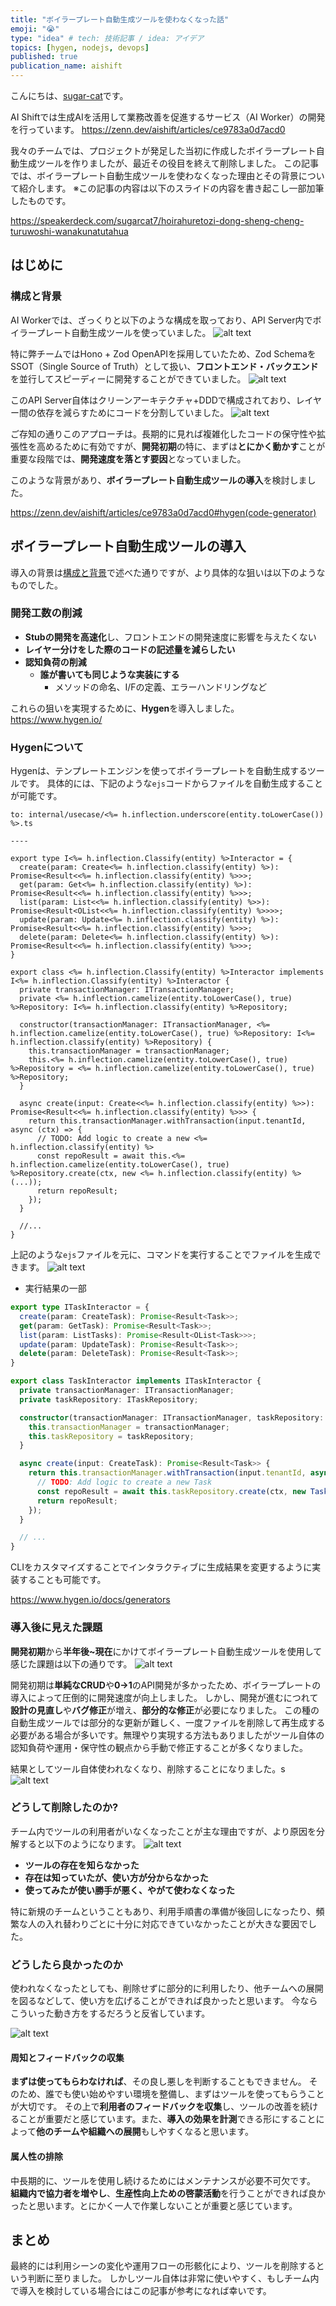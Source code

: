 ```yaml
---
title: "ボイラープレート自動生成ツールを使わなくなった話"
emoji: "😭"
type: "idea" # tech: 技術記事 / idea: アイデア
topics: [hygen, nodejs, devops]
published: true
publication_name: aishift
---
```


こんにちは、[sugar-cat](https://twitter.com/sugar235711)です。

AI Shiftでは生成AIを活用して業務改善を促進するサービス（AI Worker）の開発を行っています。
https://zenn.dev/aishift/articles/ce9783a0d7acd0

我々のチームでは、プロジェクトが発足した当初に作成したボイラープレート自動生成ツールを作りましたが、最近その役目を終えて削除しました。
この記事では、ボイラープレート自動生成ツールを使わなくなった理由とその背景について紹介します。
※この記事の内容は以下のスライドの内容を書き起こし一部加筆したものです。

https://speakerdeck.com/sugarcat7/hoirahuretozi-dong-sheng-cheng-turuwoshi-wanakunatutahua

## はじめに

### 構成と背景

AI Workerでは、ざっくりと以下のような構成を取っており、API Server内でボイラープレート自動生成ツールを使っていました。
![alt text](/images/hygen/1.png)

特に弊チームではHono + Zod OpenAPIを採用していたため、Zod SchemaをSSOT（Single Source of Truth）として扱い、**フロントエンド・バックエンド**を並行してスピーディーに開発することができていました。
![alt text](/images/hygen/2.png)


このAPI Server自体はクリーンアーキテクチャ+DDDで構成されており、レイヤー間の依存を減らすためにコードを分割していました。
![alt text](/images/hygen/3.png)

ご存知の通りこのアプローチは。長期的に見れば複雑化したコードの保守性や拡張性を高めるために有効ですが、**開発初期**の特に、まずは**とにかく動かす**ことが重要な段階では、**開発速度を落とす要因**となっていました。

このような背景があり、**ボイラープレート自動生成ツールの導入**を検討しました。

https://zenn.dev/aishift/articles/ce9783a0d7acd0#hygen(code-generator)

## ボイラープレート自動生成ツールの導入

導入の背景は[構成と背景](#構成と背景)で述べた通りですが、より具体的な狙いは以下のようなものでした。

### 開発工数の削減
  - **Stubの開発を高速化**し、フロントエンドの開発速度に影響を与えたくない
  - **レイヤー分けをした際のコードの記述量を減らしたい**
- **認知負荷の削減**
  - **誰が書いても同じような実装にする**
    - メソッドの命名、I/Fの定義、エラーハンドリングなど

これらの狙いを実現するために、**Hygen**を導入しました。
https://www.hygen.io/

### Hygenについて

Hygenは、テンプレートエンジンを使ってボイラープレートを自動生成するツールです。
具体的には、下記のような`ejs`コードからファイルを自動生成することが可能です。

```ejs: sample.ejs
to: internal/usecase/<%= h.inflection.underscore(entity.toLowerCase()) %>.ts

----

export type I<%= h.inflection.Classify(entity) %>Interactor = {
  create(param: Create<%= h.inflection.classify(entity) %>): Promise<Result<<%= h.inflection.classify(entity) %>>>;
  get(param: Get<%= h.inflection.classify(entity) %>): Promise<Result<<%= h.inflection.classify(entity) %>>>;
  list(param: List<<%= h.inflection.classify(entity) %>>): Promise<Result<OList<<%= h.inflection.classify(entity) %>>>>;
  update(param: Update<%= h.inflection.classify(entity) %>): Promise<Result<<%= h.inflection.classify(entity) %>>>;
  delete(param: Delete<%= h.inflection.classify(entity) %>): Promise<Result<<%= h.inflection.classify(entity) %>>>;
}

export class <%= h.inflection.Classify(entity) %>Interactor implements I<%= h.inflection.Classify(entity) %>Interactor {
  private transactionManager: ITransactionManager;
  private <%= h.inflection.camelize(entity.toLowerCase(), true) %>Repository: I<%= h.inflection.classify(entity) %>Repository;

  constructor(transactionManager: ITransactionManager, <%= h.inflection.camelize(entity.toLowerCase(), true) %>Repository: I<%= h.inflection.classify(entity) %>Repository) {
    this.transactionManager = transactionManager;
    this.<%= h.inflection.camelize(entity.toLowerCase(), true) %>Repository = <%= h.inflection.camelize(entity.toLowerCase(), true) %>Repository;
  }

  async create(input: Create<<%= h.inflection.classify(entity) %>>): Promise<Result<<%= h.inflection.classify(entity) %>>> {
    return this.transactionManager.withTransaction(input.tenantId, async (ctx) => {
      // TODO: Add logic to create a new <%= h.inflection.classify(entity) %>
      const repoResult = await this.<%= h.inflection.camelize(entity.toLowerCase(), true) %>Repository.create(ctx, new <%= h.inflection.classify(entity) %>(...));
      return repoResult;
    });
  }

  //...
}
```

上記のような`ejs`ファイルを元に、コマンドを実行することでファイルを生成できます。
![alt text](/images/hygen/4.png)

- 実行結果の一部
```ts:task.ts
export type ITaskInteractor = {
  create(param: CreateTask): Promise<Result<Task>>;
  get(param: GetTask): Promise<Result<Task>>;
  list(param: ListTasks): Promise<Result<OList<Task>>>;
  update(param: UpdateTask): Promise<Result<Task>>;
  delete(param: DeleteTask): Promise<Result<Task>>;
}

export class TaskInteractor implements ITaskInteractor {
  private transactionManager: ITransactionManager;
  private taskRepository: ITaskRepository;

  constructor(transactionManager: ITransactionManager, taskRepository: ITaskRepository) {
    this.transactionManager = transactionManager;
    this.taskRepository = taskRepository;
  }

  async create(input: CreateTask): Promise<Result<Task>> {
    return this.transactionManager.withTransaction(input.tenantId, async (ctx) => {
      // TODO: Add logic to create a new Task
      const repoResult = await this.taskRepository.create(ctx, new Task(...));
      return repoResult;
    });
  }

  // ...
}
```

CLIをカスタマイズすることでインタラクティブに生成結果を変更するように実装することも可能です。

https://www.hygen.io/docs/generators


### 導入後に見えた課題

**開発初期**から**半年後~現在**にかけてボイラープレート自動生成ツールを使用して感じた課題は以下の通りです。
![alt text](/images/hygen/5.png)

開発初期は**単純なCRUD**や**0->1**のAPI開発が多かったため、ボイラープレートの導入によって圧倒的に開発速度が向上しました。
しかし、開発が進むにつれて**設計の見直し**や**バグ修正**が増え、**部分的な修正**が必要になりました。
この種の自動生成ツールでは部分的な更新が難しく、一度ファイルを削除して再生成する必要がある場合が多いです。無理やり実現する方法もありましたがツール自体の認知負荷や運用・保守性の観点から手動で修正することが多くなりました。

結果としてツール自体使われなくなり、削除することになりました。s
![alt text](/images/hygen/6.png)

### どうして削除したのか?

チーム内でツールの利用者がいなくなったことが主な理由ですが、より原因を分解すると以下のようになります。
![alt text](/images/hygen/7.png)

- **ツールの存在を知らなかった**
- **存在は知っていたが、使い方が分からなかった**
- **使ってみたが使い勝手が悪く、やがて使わなくなった**

特に新規のチームということもあり、利用手順書の準備が後回しになったり、頻繁な人の入れ替わりごとに十分に対応できていなかったことが大きな要因でした。

### どうしたら良かったのか

使われなくなったとしても、削除せずに部分的に利用したり、他チームへの展開を図るなどして、使い方を広げることができれば良かったと思います。
今ならこういった動き方をするだろうと反省しています。

![alt text](/images/hygen/8.png)

#### 周知とフィードバックの収集

**まずは使ってもらわなければ**、その良し悪しを判断することもできません。
そのため、誰でも使い始めやすい環境を整備し、まずはツールを使ってもらうことが大切です。
その上で**利用者のフィードバックを収集**し、ツールの改善を続けることが重要だと感じています。また、**導入の効果を計測**できる形にすることによって**他のチームや組織への展開**もしやすくなると思います。

#### 属人性の排除

中長期的に、ツールを使用し続けるためにはメンテナンスが必要不可欠です。
**組織内で協力者を増やし**、**生産性向上ための啓蒙活動**を行うことができれば良かったと思います。とにかく一人で作業しないことが重要と感じています。

## まとめ

最終的には利用シーンの変化や運用フローの形骸化により、ツールを削除するという判断に至りました。
しかしツール自体は非常に使いやすく、もしチーム内で導入を検討している場合にはこの記事が参考になれば幸いです。
